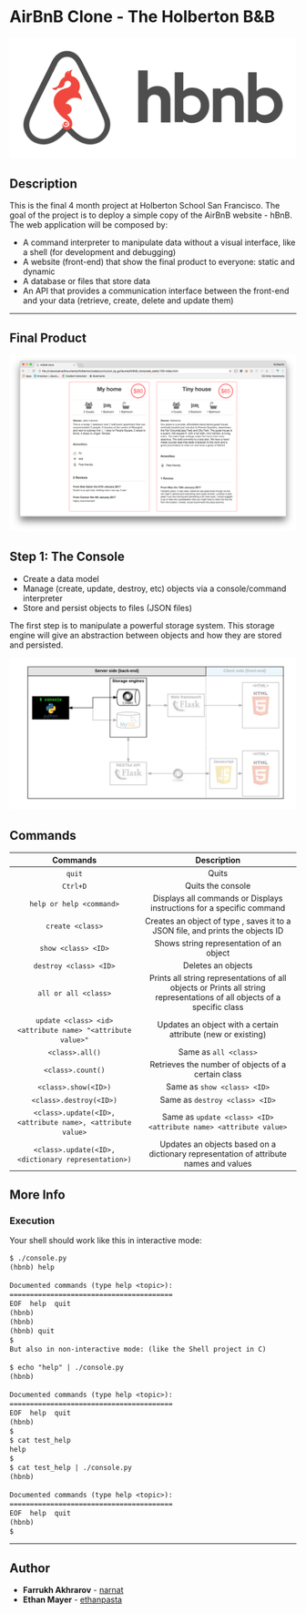 # AirBnB Clone - The Holberton B&B

![Image of hbnb](https://github.com/ethanpasta/AirBnB_clone/blob/Dev/65f4a1dd9c51265f49d0.png)

## Description

This is the final 4 month project at Holberton School San Francisco. The goal of the project is to deploy a simple copy of the AirBnB website - hBnB. The web application will be composed by:

- A command interpreter to manipulate data without a visual interface, like a shell (for development and debugging)
- A website (front-end) that show the final product to everyone: static and dynamic
- A database or files that store data
- An API that provides a communication interface between the front-end and your data (retrieve, create, delete and update them)
---

## Final Product

![Image of hbnb](https://github.com/ethanpasta/AirBnB_clone/blob/master/100-index.png)

## Step 1: The Console

* Create a data model
* Manage (create, update, destroy, etc) objects via a console/command interpreter
* Store and persist objects to files (JSON files)

The first step is to manipulate a powerful storage system. This storage engine will give an abstraction between objects and how they are stored and persisted. 

![Image of hbnb](https://github.com/ethanpasta/AirBnB_clone/blob/master/815046647d23428a14ca.png)

## Commands

|                          Commands                          |                                                        Description                                                       |
|:----------------------------------------------------------:|:------------------------------------------------------------------------------------------------------------------------:|
|                           `quit`                           |                                                           Quits                                                          |
|                          `Ctrl+D`                          |                                                     Quits the console                                                    |
|                  `help or help <command>`                  |                           Displays all commands or Displays instructions for a specific command                          |
|                      `create <class>`                      |                   Creates an object of type <class>, saves it to a JSON file, and prints the objects ID                  |
|                     `show <class> <ID>`                    |                                         Shows string representation of an object                                         |
|                   `destroy <class> <ID>`                   |                                                    Deletes an objects                                                    |
|                    `all or all <class>`                    | Prints all string representations of all objects or Prints all string representations of all objects of a specific class |
| `update <class> <id> <attribute name> "<attribute value>"` |                               Updates an object with a certain attribute (new or existing)                               |
|                       `<class>.all()`                      |                                                   Same as `all <class>`                                                  |
|                      `<class>.count()`                     |                                    Retrieves the number of objects of a certain class                                    |
|                    `<class>.show(<ID>)`                    |                                                Same as `show <class> <ID>`                                               |
|                   `<class>.destroy(<ID>)`                  |                                              Same as `destroy <class> <ID>`                                              |
| `<class>.update(<ID>, <attribute name>, <attribute value>` |                             Same as `update <class> <ID> <attribute name> <attribute value>`                             |
|     `<class>.update(<ID>, <dictionary representation>)`    |                   Updates an objects based on a dictionary representation of attribute names and values                  |

## More Info
### Execution
Your shell should work like this in interactive mode:

```
$ ./console.py
(hbnb) help

Documented commands (type help <topic>):
========================================
EOF  help  quit
(hbnb) 
(hbnb) 
(hbnb) quit
$
But also in non-interactive mode: (like the Shell project in C)

$ echo "help" | ./console.py
(hbnb)

Documented commands (type help <topic>):
========================================
EOF  help  quit
(hbnb) 
$
$ cat test_help
help
$
$ cat test_help | ./console.py
(hbnb)

Documented commands (type help <topic>):
========================================
EOF  help  quit
(hbnb)
$
```


---

## Author
* **Farrukh Akhrarov** - [narnat](https://www.github.com/narnat)
* **Ethan Mayer** - [ethanpasta](https://www.github.com/ethanpasta)
